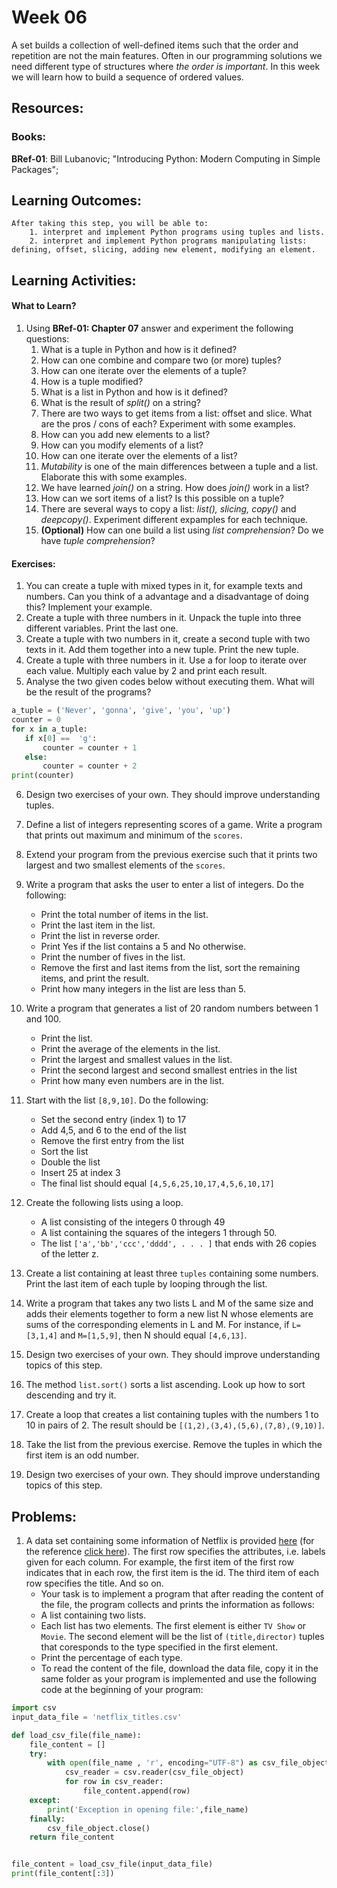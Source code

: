 # Week 06

A set builds a collection of well-defined items such that the order and repetition are not the main features. Often in our programming solutions we need different type of structures where *the order is important*. In this week we will learn how to build a sequence of ordered values.

## Resources:
### Books:

**BRef-01**: Bill Lubanovic; "Introducing Python: Modern Computing in Simple Packages";

## Learning Outcomes:

```
After taking this step, you will be able to:
	1. interpret and implement Python programs using tuples and lists.
	2. interpret and implement Python programs manipulating lists: defining, offset, slicing, adding new element, modifying an element. 
```

## Learning Activities:

#### What to Learn?

1. Using **BRef-01: Chapter 07** answer and experiment the following questions:
   1. What is a tuple in Python and how is it defined?
   2. How can one combine and compare two (or more) tuples? 
   3. How can one iterate over the elements of a tuple?
   4. How is a tuple modified?
   5. What is a list in Python and how is it defined?
   6. What is the result of *split()* on a string?
   7. There are two ways to get items from a list: offset and slice. What are the pros / cons of each? Experiment with some examples.
   7. How can you add new elements to a list?
   8. How can you modify elements of a list?
   9. How can one iterate over the elements of a list?
   10. *Mutability* is one of the main differences between a tuple and a list. Elaborate this with some examples. 
   11. We have learned *join()* on a string. How does *join()* work in a list?
   12. How can we sort items of a list? Is this possible on a tuple?
   13. There are several ways to copy a list: *list(), slicing, copy()* and *deepcopy()*. Experiment different expamples for each technique.
   14. **(Optional)** How can one build a list using *list comprehension*? Do we have *tuple comprehension*?



#### Exercises:
1. You can create a tuple with mixed types in it, for example texts and numbers. Can you think of a advantage and a disadvantage of doing this? Implement your example.
2. Create a tuple with three numbers in it. Unpack the tuple into three different variables. Print the last one.
3. Create a tuple with two numbers in it, create a second tuple with two texts in it. Add them together into a new tuple. Print the new tuple.
4. Create a tuple with three numbers in it. Use a for loop to iterate over each value. Multiply each value by 2 and print each result.
5. Analyse the two given codes below without executing them. What will be the result of the programs?

 ```python
a_tuple = ('Never', 'gonna', 'give', 'you', 'up')
counter = 0
for x in a_tuple:
    if x[0] ==  'g':
        counter = counter + 1
    else:
        counter = counter + 2
print(counter)
```

6. Design two exercises of your own. They should improve understanding tuples.

7. Define a list of integers representing scores of a game. Write a program that prints out maximum and minimum of the `scores`.
8. Extend your program from the previous exercise such that it prints two largest and two smallest elements of the `scores`.
9. Write a program that asks the user to enter a list of integers. Do the following:
	- Print the total number of items in the list.
	- Print the last item in the list.
	- Print the list in reverse order.
	- Print Yes if the list contains a 5 and No otherwise.
	- Print the number of fives in the list.
	- Remove the first and last items from the list, sort the remaining items, and print the result.
	- Print how many integers in the list are less than 5.
10. Write a program that generates a list of 20 random numbers between 1 and 100.
 	- Print the list.
	- Print the average of the elements in the list.
	- Print the largest and smallest values in the list.
	- Print the second largest and second smallest entries in the list
	- Print how many even numbers are in the list.
11. Start with the list `[8,9,10]`. Do the following:
	- Set the second entry (index 1) to 17 
	- Add 4,5, and 6 to the end of the list 
	- Remove the first entry from the list
	- Sort the list
	- Double the list
	- Insert 25 at index 3
	- The final list should equal `[4,5,6,25,10,17,4,5,6,10,17]`
12. Create the following lists using a loop.
	- A list consisting of the integers 0 through 49
	- A list containing the squares of the integers 1 through 50.
	- The list `['a','bb','ccc','dddd', . . . ]` that ends with 26 copies of the letter z.

13. Create a list containing at least three `tuples` containing some numbers. Print the last item of each tuple by looping through the list. 

14. Write a program that takes any two lists L and M of the same size and adds their elements together to form a new list N whose elements are sums of the corresponding elements in L and M. For instance, if `L=[3,1,4]` and `M=[1,5,9]`, then N should equal `[4,6,13]`.

15. Design two exercises of your own. They should improve understanding topics of this step.

16. The method `list.sort()` sorts a list ascending. Look up how to sort descending and try it. 

20. Create a loop that creates a list containing tuples with the numbers 1 to 10 in pairs of 2. The result should be `[(1,2),(3,4),(5,6),(7,8),(9,10)]`.

21. Take the list from the previous exercise. Remove the tuples in which the first item is an odd number. 

22. Design two exercises of your own. They should improve understanding topics of this step.

## Problems:

1. A data set containing some information of Netflix is provided [here](./data/netflix_titles.csv) (for the reference [click here](https://www.kaggle.com/datasets/shivamb/netflix-shows)). The first row specifies the attributes, i.e. labels given for each column. For example, the first item of the first row indicates that in each row, the first item is the id. The third item of each row specifies the title. And so on.
	- Your task is to implement a program that after reading the content of the file, the program collects and prints the information as follows:
	- A list containing two lists.
	- Each list has two elements. The first element is either `TV Show` or `Movie`. The second element will be the list of `(title,director)` tuples that coresponds to the type specified in the first element.
	- Print the percentage of each type.
	- To read the content of the file, download the data file, copy it in the same folder as your program is implemented and use the following code at the beginning of your program:

```python
import csv
input_data_file = 'netflix_titles.csv'

def load_csv_file(file_name):
    file_content = []
    try:
        with open(file_name , 'r', encoding="UTF-8") as csv_file_object:
            csv_reader = csv.reader(csv_file_object)
            for row in csv_reader:
                file_content.append(row)
    except:
        print('Exception in opening file:',file_name)
    finally:
        csv_file_object.close()
    return file_content


file_content = load_csv_file(input_data_file)
print(file_content[:3])
```





